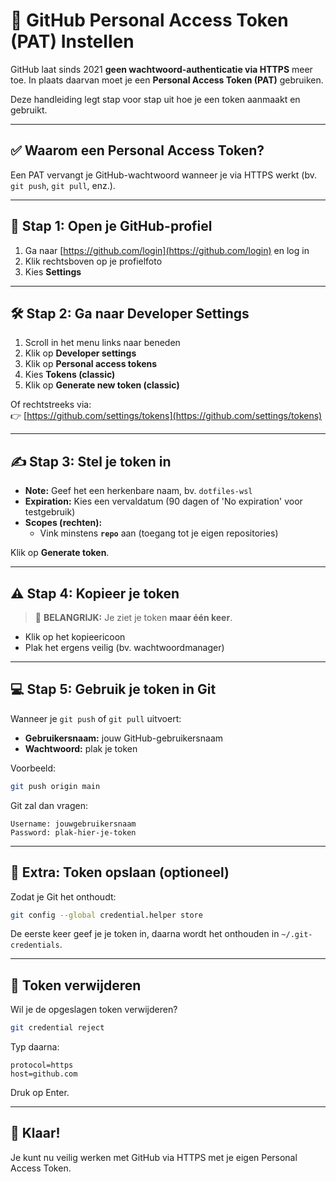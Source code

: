 # 🔐 GitHub Personal Access Token (PAT) Instellen

GitHub laat sinds 2021 **geen wachtwoord-authenticatie via HTTPS** meer toe. In plaats daarvan moet je een **Personal Access Token (PAT)** gebruiken.

Deze handleiding legt stap voor stap uit hoe je een token aanmaakt en gebruikt.

---

## ✅ Waarom een Personal Access Token?

Een PAT vervangt je GitHub-wachtwoord wanneer je via HTTPS werkt (bv. `git push`, `git pull`, enz.).

---

## 🧱 Stap 1: Open je GitHub-profiel

1. Ga naar [https://github.com/login](https://github.com/login) en log in
2. Klik rechtsboven op je profielfoto
3. Kies **Settings**

---

## 🛠️ Stap 2: Ga naar Developer Settings

1. Scroll in het menu links naar beneden
2. Klik op **Developer settings**
3. Klik op **Personal access tokens**  
4. Kies **Tokens (classic)**
5. Klik op **Generate new token (classic)**

Of rechtstreeks via:  
👉 [https://github.com/settings/tokens](https://github.com/settings/tokens)

---

## ✍️ Stap 3: Stel je token in

- **Note:** Geef het een herkenbare naam, bv. `dotfiles-wsl`
- **Expiration:** Kies een vervaldatum (90 dagen of 'No expiration' voor testgebruik)
- **Scopes (rechten):**  
  - Vink minstens **`repo`** aan (toegang tot je eigen repositories)

Klik op **Generate token**.

---

## ⚠️ Stap 4: Kopieer je token

> 🔴 **BELANGRIJK:** Je ziet je token **maar één keer**.

- Klik op het kopieericoon
- Plak het ergens veilig (bv. wachtwoordmanager)

---

## 💻 Stap 5: Gebruik je token in Git

Wanneer je `git push` of `git pull` uitvoert:

- **Gebruikersnaam:** jouw GitHub-gebruikersnaam
- **Wachtwoord:** plak je token

Voorbeeld:
```bash
git push origin main
```
Git zal dan vragen:
```
Username: jouwgebruikersnaam
Password: plak-hier-je-token
```

---

## 🧠 Extra: Token opslaan (optioneel)

Zodat je Git het onthoudt:

```bash
git config --global credential.helper store
```

De eerste keer geef je je token in, daarna wordt het onthouden in `~/.git-credentials`.

---

## 🔀 Token verwijderen

Wil je de opgeslagen token verwijderen?

```bash
git credential reject
```

Typ daarna:
```
protocol=https
host=github.com
```

Druk op Enter.

---

## 🎉 Klaar!

Je kunt nu veilig werken met GitHub via HTTPS met je eigen Personal Access Token.
